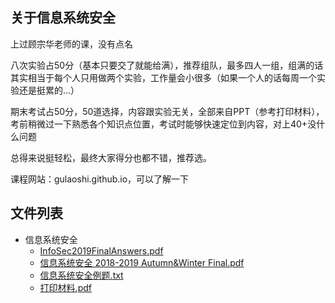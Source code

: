 ## 关于信息系统安全

上过顾宗华老师的课，没有点名

八次实验占50分（基本只要交了就能给满），推荐组队，最多四人一组，组满的话其实相当于每个人只用做两个实验，工作量会小很多（如果一个人的话每周一个实验还是挺累的…）

期末考试占50分，50道选择，内容跟实验无关，全部来自PPT（参考打印材料），考前稍微过一下熟悉各个知识点位置，考试时能够快速定位到内容，对上40+没什么问题

总得来说挺轻松，最终大家得分也都不错，推荐选。

课程网站：gulaoshi.github.io，可以了解一下

## 文件列表

- 信息系统安全
    - [InfoSec2019FinalAnswers.pdf](https://github.com/QSCTech/zju-icicles/raw/master/%E4%BF%A1%E6%81%AF%E7%B3%BB%E7%BB%9F%E5%AE%89%E5%85%A8/InfoSec2019FinalAnswers.pdf)
    - [信息系统安全 2018-2019 Autumn&Winter Final.pdf](https://github.com/QSCTech/zju-icicles/raw/master/%E4%BF%A1%E6%81%AF%E7%B3%BB%E7%BB%9F%E5%AE%89%E5%85%A8/%E4%BF%A1%E6%81%AF%E7%B3%BB%E7%BB%9F%E5%AE%89%E5%85%A8%202018-2019%20Autumn%26Winter%20Final.pdf)
    - [信息系统安全例题.txt](https://github.com/QSCTech/zju-icicles/blob/master/%E4%BF%A1%E6%81%AF%E7%B3%BB%E7%BB%9F%E5%AE%89%E5%85%A8/%E4%BF%A1%E6%81%AF%E7%B3%BB%E7%BB%9F%E5%AE%89%E5%85%A8%E4%BE%8B%E9%A2%98.txt)
    - [打印材料.pdf](https://github.com/QSCTech/zju-icicles/raw/master/%E4%BF%A1%E6%81%AF%E7%B3%BB%E7%BB%9F%E5%AE%89%E5%85%A8/%E6%89%93%E5%8D%B0%E6%9D%90%E6%96%99.pdf)
